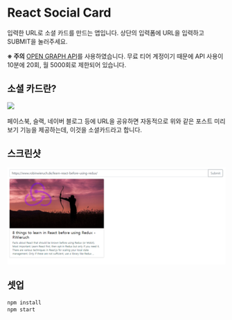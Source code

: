 # React Social Card
입력한 URL로 소셜 카드를 만드는 앱입니다. 
상단의 입력폼에 URL을 입력하고 SUBMIT을 눌러주세요.

 **※ 주의**
[OPEN GRAPH API](https://www.opengraph.io/)를 사용하였습니다. 무료 티어 계정이기 때문에 API 사용이 10분에 20회, 월 5000회로 제한되어 있습니다. 


## 소셜 카드란?
![
](https://daveceddia.com/images/social-card.png)

페이스북, 슬랙, 네이버 블로그 등에 URL을 공유하면 자동적으로 위와 같은 포스트 미리보기 기능을 제공하는데, 이것을 소셜카드라고 합니다.

## 스크린샷
![enter image description here](./socialcard.PNG)

 ## 셋업
 ```
 npm install
 npm start
 ```
 